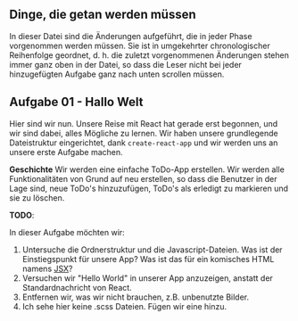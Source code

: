 ## Dinge, die getan werden müssen

In dieser Datei sind die Änderungen aufgeführt, die in jeder Phase vorgenommen werden müssen. Sie ist in umgekehrter chronologischer Reihenfolge geordnet, d. h. die zuletzt vorgenommenen Änderungen stehen immer ganz oben in der Datei, so dass die Leser nicht bei jeder hinzugefügten Aufgabe ganz nach unten scrollen müssen.

## Aufgabe 01 - Hallo Welt

Hier sind wir nun. Unsere Reise mit React hat gerade erst begonnen, und wir sind dabei, alles Mögliche zu lernen. Wir haben unsere grundlegende Dateistruktur eingerichtet, dank `create-react-app` und wir werden uns an unsere erste Aufgabe machen.

**Geschichte**
Wir werden eine einfache ToDo-App erstellen. Wir werden alle Funktionalitäten von Grund auf neu erstellen, so dass die Benutzer in der Lage sind, neue ToDo's hinzuzufügen, ToDo's als erledigt zu markieren und sie zu löschen.

**TODO**:

In dieser Aufgabe möchten wir:

1. Untersuche die Ordnerstruktur und die Javascript-Dateien. Was ist der Einstiegspunkt für unsere App? Was ist das für ein komisches HTML namens [JSX](https://reactjs.org/docs/introducing-jsx.html)?
2. Versuchen wir "Hello World" in unserer App anzuzeigen, anstatt der Standardnachricht von React.
3. Entfernen wir, was wir nicht brauchen, z.B. unbenutzte Bilder.
4. Ich sehe hier keine .scss Dateien. Fügen wir eine hinzu.
